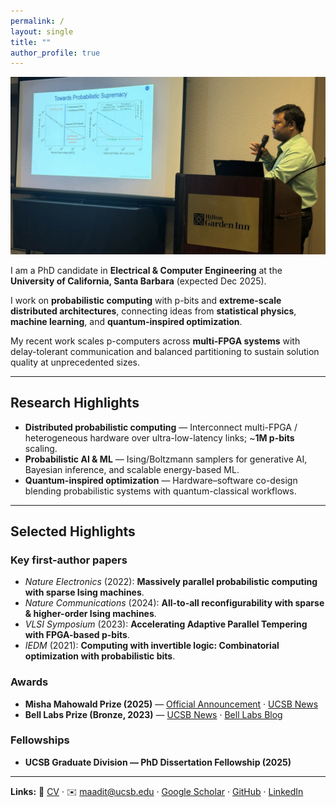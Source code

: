 ```yaml
---
permalink: /
layout: single
title: ""
author_profile: true
---
```


<!-- HERO as a normal image (no cropping). Lives entirely in the right column. -->
<img src="/images/hero.jpeg" alt="Navid Aadit giving a talk" class="hero-img" />

I am a PhD candidate in **Electrical & Computer Engineering** at the **University of California, Santa Barbara** (expected Dec 2025).

I work on **probabilistic computing** with p-bits and **extreme-scale distributed architectures**, connecting ideas from **statistical physics**, **machine learning**, and **quantum-inspired optimization**.

My recent work scales p-computers across **multi-FPGA systems** with delay-tolerant communication and balanced partitioning to sustain solution quality at unprecedented sizes.

---

## Research Highlights
- **Distributed probabilistic computing** — Interconnect multi-FPGA / heterogeneous hardware over ultra-low-latency links; ~**1M p-bits** scaling.
- **Probabilistic AI & ML** — Ising/Boltzmann samplers for generative AI, Bayesian inference, and scalable energy-based ML.
- **Quantum-inspired optimization** — Hardware–software co-design blending probabilistic systems with quantum-classical workflows.

---

## Selected Highlights

### Key first-author papers
- *Nature Electronics* (2022): **Massively parallel probabilistic computing with sparse Ising machines**.  
- *Nature Communications* (2024): **All-to-all reconfigurability with sparse & higher-order Ising machines**.  
- *VLSI Symposium* (2023): **Accelerating Adaptive Parallel Tempering with FPGA-based p-bits**.  
- *IEDM* (2021): **Computing with invertible logic: Combinatorial optimization with probabilistic bits**.

### Awards
- **Misha Mahowald Prize (2025)** — [Official Announcement](https://www.mahowaldprize.org/prize-awards/prizes-2025) · [UCSB News](https://www.ece.ucsb.edu/news/all/2025/camsaris-opus-lab-misha-mahowald-prize)  
- **Bell Labs Prize (Bronze, 2023)** — [UCSB News](https://engineering.ucsb.edu/news/ece-professor-and-phd-student-win-bronze-medal-bell-labs-prize-competition) · [Bell Labs Blog](https://www.bell-labs.com/institute/blog/bell-labs-prize-winners-close-the-thz-gap-with-inexpensive-harmonic-sensors/)

### Fellowships
- **UCSB Graduate Division — PhD Dissertation Fellowship (2025)**

---

**Links:** 📄 [CV](/files/Aadit_CV_Fall2025.pdf) · ✉️ [maadit@ucsb.edu](mailto:maadit@ucsb.edu) ·
[Google Scholar](https://scholar.google.com/citations?user=KXA0nl4AAAAJ&hl=en) ·
[GitHub](https://github.com/navidaadit) ·
[LinkedIn](https://www.linkedin.com/in/navidanjumaadit/)
